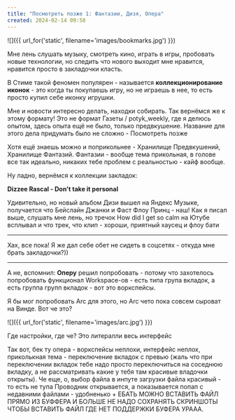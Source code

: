 ```yaml
---
title: "Посмотреть позже 1: Фантазии, Дизя, Опера"
created: 2024-02-14 09:58
---
```


![]({{ url_for('static', filename='images/bookmarks.jpg')  }})

Мне лень слушать музыку, смотреть кино, играть в игры, пробовать новые технологии, но следить что нового выходит мне нравится, нравится просто в закладочки класть. 

В Стиме такой феномен популярен - называется **коллекционирование иконок** - это когда ты покупаешь игру, но не играешь в нее, то есть просто купил себе иконку игрушки. 

Мне и новости интересно делать, находки собирать. Так вернёмся же к этому формату! Это не формат Газеты / potyk_weekly, где я делюсь опытом, здесь опыта ещё не было, только предвкушение. Название для этого дела придумать было не сложно - Посмотреть позже 

Хотя ещё знаешь можно и поприкольнее - Хранилище Предвкушений, Хранилище Фантазий. Фантазии - вообще тема прикольная, в голове все так идеально, никаких тебе проблем с реальностью - кайф вообще.

Ну ладно, вернёмся к коллекции закладок: 

**Dizzee Rascal - Don't take it personal**

Удивительно, но новый альбом Дизи вышел на Яндекс Музыке, получается что Бейслайн Джанки и Фаст Флоу Принц - наш! Как я писал выше, слушать мне лень, но тречок How did I get so calm на Ютубе всплывал и что трек, что клип - хороши, приятный хаусец и флоу бати 

---

Хах, все пока! Я же дал себе обет не сидеть в соцсетях - откуда мне брать закладочки?))

---

А не, вспомнил: **Оперу** решил попробовать - потому что захотелось попробовать функционал Workspace-ов - есть типа група вкладок, а есть группа групп вкладок - вот это воркспейсы. 

Я бы мог попробовать Arc для этого, но Arc чето пока совсем сыроват на Винде. Вот че это? 

![]({{ url_for('static', filename='images/arc.jpg')  }})


Где настройки, где че? Это литералли весь интерфейс

Так вот, бек ту опера -  воркспейсы неплохи, интерфейс неплох, приколькная тема - переключение вкладок с превью (жаль что при переключении вкладок тебе надо просто переключиться на соседнюю вкладку, а не рассматривать какие у тебя там красивые владочки открыты). Че еще, о, выбор файла в инпуте загрузки файла красивый - то есть не тупа Проводник открывается, а показывается попап с недавними файлами - удобненько + ЕБАТЬ МОЖНО ВСТАВИТЬ ФАЙЛ ПРЯМО ИЗ БУФФЕРА И БОЛЬШЕ НЕ НАДО СОХРАНЯТЬ СКРИНШОТЫ ЧТОБЫ ВСТАВИТЬ ФАЙЛ ГДЕ НЕТ ПОДДЕРЖКИ БУФЕРА УРААА. 

